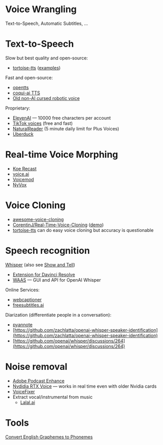 # Voice Wrangling

Text-to-Speech, Automatic Subtitles, ...

# Text-to-Speech
Slow but best quality and open-source:
- [tortoise-tts](https://github.com/neonbjb/tortoise-tts) ([examples](https://nonint.com/static/tortoise_v2_examples.html))

Fast and open-source:
- [opentts](https://github.com/synesthesiam/opentts)
- [coqui-ai TTS](https://github.com/coqui-ai/TTS)
- [Old non-AI cursed robotic voice](https://discordier.github.io/sam/) 

Proprietary:
- [ElevenAI](https://beta.elevenlabs.io/) — 10000 free characters per account
- [TikTok voices](https://weilbyte.github.io/tiktok-tts/) (free and fast)
- [NaturalReader](https://www.naturalreaders.com/online/) (5 minute daily limit for Plus Voices)
- [Uberduck](https://uberduck.ai/)

# Real-time Voice Morphing
- [Koe Recast](https://koe.ai/)
- [voice.ai](https://voice.ai/)
- [Voicemod](https://www.voicemod.net/)
- [NyVox](https://www.nyvox.net/)

# Voice Cloning
- [awesome-voice-cloning](https://github.com/noicevice/awesome-voice-cloning)
- [CorentinJ/Real-Time-Voice-Cloning](https://github.com/CorentinJ/Real-Time-Voice-Cloning) ([demo](https://www.youtube.com/watch?v=-O_hYhToKoA))
- [tortoise-tts](https://github.com/neonbjb/tortoise-tts) can do easy voice cloning but accuracy is questionable

# Speech recognition
[Whisper](https://github.com/openai/whisper) (also see [Show and Tell](https://github.com/openai/whisper/discussions/categories/show-and-tell))
- [Extension for Davinci Resolve](https://github.com/octimot/StoryToolkitAI)
- [WAAS](https://github.com/schibsted/WAAS) — GUI and API for OpenAI Whisper

Online Services:
- [webcaptioner](https://webcaptioner.com/)
- [freesubtitles.ai](https://freesubtitles.ai/)

Diarization (differentiate people in a conversation):
- [pyannote](https://github.com/pyannote/pyannote-audio)
- [https://github.com/zachlatta/openai-whisper-speaker-identification](https://github.com/zachlatta/openai-whisper-speaker-identification)
- [https://github.com/openai/whisper/discussions/264](https://github.com/openai/whisper/discussions/264)

# Noise removal
- [Adobe Podcast Enhance](https://podcast.adobe.com/enhance)
- [Nvdidia RTX Voice](https://www.nvidia.com/en-us/geforce/guides/nvidia-rtx-voice-setup-guide/) — works in real time even with older Nvidia cards
- [VoiceFixer](https://huggingface.co/spaces/akhaliq/VoiceFixer)
- Extract vocal/instrumental from music
	- [Lalal.ai](https://www.lalal.ai/)

# Tools
[Convert English Graphemes to Phonemes](https://app.uberduck.ai/g2p)